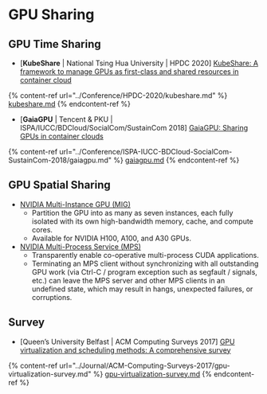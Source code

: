 # GPU Sharing

## GPU Time Sharing

* \[**KubeShare** | National Tsing Hua University | HPDC 2020] [KubeShare: A framework to manage GPUs as first-class and shared resources in container cloud](https://doi.org/10.1145/3369583.3392679)

{% content-ref url="../Conference/HPDC-2020/kubeshare.md" %}
[kubeshare.md](../Conference/HPDC-2020/kubeshare.md)
{% endcontent-ref %}

* \[**GaiaGPU** | Tencent & PKU | ISPA/IUCC/BDCloud/SocialCom/SustainCom 2018] [GaiaGPU: Sharing GPUs in container clouds](https://ieeexplore.ieee.org/document/8672318/)

{% content-ref url="../Conference/ISPA-IUCC-BDCloud-SocialCom-SustainCom-2018/gaiagpu.md" %}
[gaiagpu.md](../Conference/ISPA-IUCC-BDCloud-SocialCom-SustainCom-2018/gaiagpu.md)
{% endcontent-ref %}

## GPU Spatial Sharing

* [NVIDIA Multi-Instance GPU (MIG)](https://www.nvidia.com/en-us/technologies/multi-instance-gpu/)
  * Partition the GPU into as many as seven instances, each fully isolated with its own high-bandwidth memory, cache, and compute cores.
  * Available for NVIDIA H100, A100, and A30 GPUs.
* [NVIDIA Multi-Process Service (MPS)](https://docs.nvidia.com/deploy/mps/index.html)
  * Transparently enable co-operative multi-process CUDA applications.
  * Terminating an MPS client without synchronizing with all outstanding GPU work (via Ctrl-C / program exception such as segfault / signals, etc.) can leave the MPS server and other MPS clients in an undefined state, which may result in hangs, unexpected failures, or corruptions.

## Survey

* \[Queen’s University Belfast | ACM Computing Surveys 2017] [GPU virtualization and scheduling methods: A comprehensive survey](https://doi.org/10.1145/3068281)

{% content-ref url="../Journal/ACM-Computing-Surveys-2017/gpu-virtualization-survey.md" %}
[gpu-virtualization-survey.md](../Journal/ACM-Computing-Surveys-2017/gpu-virtualization-survey.md)
{% endcontent-ref %}
